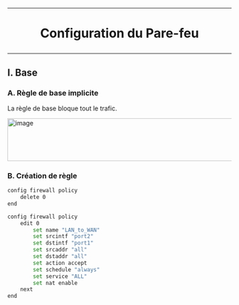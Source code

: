 ------------------------------------------------------------------------
# <p align='center'> Configuration du Pare-feu </p>
------------------------------------------------------------------------
## I. Base
### A. Règle de base implicite
La règle de base bloque tout le trafic.

<img width="2027" height="96" alt="image" src="https://github.com/user-attachments/assets/c15c31f3-bbde-41cf-b13a-41c5b35d287a" />


### B. Création de règle

```bash
config firewall policy
    delete 0
end

config firewall policy
    edit 0
        set name "LAN_to_WAN"
        set srcintf "port2"
        set dstintf "port1"
        set srcaddr "all"
        set dstaddr "all"
        set action accept
        set schedule "always"
        set service "ALL"
        set nat enable
    next
end
```


